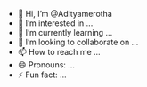 - 👋 Hi, I’m @Adityamerotha
- 👀 I’m interested in ...
- 🌱 I’m currently learning ...
- 💞️ I’m looking to collaborate on ...
- 📫 How to reach me ...
- 😄 Pronouns: ...
- ⚡ Fun fact: ...

<!---
Adityamerotha/Adityamerotha is a ✨ special ✨ repository because its `README.md` (this file) appears on your GitHub profile.
You can click the Preview link to take a look at your changes.
--->
